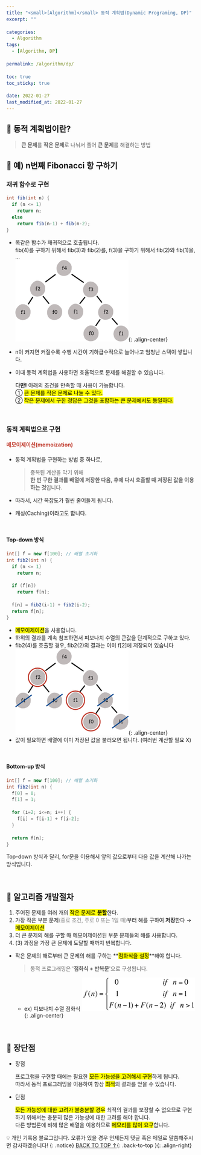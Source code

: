 ```yaml
---
title: "<small>[Algorithm]</small> 동적 계획법(Dynamic Programing, DP)"
excerpt: ""

categories:
  - Algorithm
tags:
  - [Algorithm, DP]

permalink: /algorithm/dp/

toc: true
toc_sticky: true
 
date: 2022-01-27
last_modified_at: 2022-01-27
---
```


## 📌 동적 계획법이란?
  
  > **큰 문제**를 **작은 문제**로 나눠서 풀어 **큰 문제**를 해결하는 방법 

## 📌 예) n번째 Fibonacci 항 구하기

### 재귀 함수로 구현
    
  ```java
  int fib(int n) {
    if (n <= 1)
      return n;
    else 
      return fib(n-1) + fib(n-2);
  }
  ```
  - 똑같은 함수가 재귀적으로 호출됩니다.  
    fib(4)를 구하기 위해서 fib(3)과 fib(2)를, f(3)을 구하기 위해서 fib(2)와 fib(1)을, ...  
    <img src="/assets/images/posts_img/algorithm_dp/00.png" width="300">{: .align-center}
  - n이 커지면 커질수록 수행 시간이 기하급수적으로 늘어나고 엄청난 스택이 쌓입니다.

  - 이때 동적 계획법을 사용하면 효율적으로 문제를 해결할 수 있습니다.

    **다만!** 아래의 조건을 만족할 때 사용이 가능합니다.  
    ① <mark>큰 문제를 작은 문제로 나눌 수 있다.</mark>  
    ② <mark>작은 문제에서 구한 정답은 그것을 포함하는 큰 문제에서도 동일하다.</mark>  

<br>

### 동적 계획법으로 구현

#### <font color="#C0392B">메모이제이션(memoization)</font>

- 동적 계획법을 구현하는 방법 중 하나로,  
      
  > 중복된 계산을 막기 위해<br>**한 번 구한 결과를 배열에 저장한 다음, 후에 다시 호출할 때 저장된 값을 이용하는 것**입니다.

- 따라서, 시간 복잡도가 훨씬 줄어들게 됩니다.  
- 캐싱(Caching)이라고도 합니다.

<br>

#### Top-down 방식
  
```java
int[] f = new f[100]; // 배열 초기화
int fib2(int n) {
  if (n <= 1)
    return n;
      
  if (f[n])
    return f[n];

  f[n] = fib2(i-1) + fib2(i-2);
  return f[n];
}
```
- <mark>메모이제이션</mark>을 사용합니다.
- 하위의 결과를 계속 참조하면서 피보나치 수열의 큰값을 단계적으로 구하고 있다.
- fib2(4)를 호출할 경우, fib2(2)의 결과는 이미 f[2]에 저장되어 있습니다
    <img src="/assets/images/posts_img/algorithm_dp/01.png" width="300">{: .align-center}
- 값이 필요하면 배열에 이미 저장된 값을 불러오면 됩니다. (여러번 계산할 필요 X)

<br>

#### Bottom-up 방식
```java
int[] f = new f[100]; // 배열 초기화
int fib2(int n) {
  f[0] = 0;
  f[1] = 1;      

  for (i=2; i<=n; i++) {
    f[i] = f[i-1] + f[i-2];
  }

  return f[n];
}
```
Top-down 방식과 달리, for문을 이용해서 앞의 값으로부터 다음 값을 계산해 나가는 방식입니다.

<br>

## 📌 알고리즘 개발절차
  
  1. 주어진 문제를 여러 개의 <mark>작은 문제로 <b>분할</b></mark>한다.  
  2. 가장 작은 부분 문제<font color="grey">(종료 조건, 주로 0 또는 1일 때)</font>부터 해를 구하여 <b>저장</b>한다 → <mark>메모이제이션</mark>  
  3. 더 큰 문제의 해를 구할 때 메모이제이션된 부분 문제들의 해를 사용합니다.
  4. (3) 과정을 가장 큰 문제에 도달할 때까지 반복합니다.

  - 작은 문제의 해로부터 큰 문제의 해를 구하는 **<mark>점화식을 설정</mark>**해야 합니다.
    > 동적 프로그래밍은 '**점화식 + 반복문**'으로 구성됩니다.

    - ex) 피보나치 수열 점화식
      <img src="/assets/images/posts_img/algorithm_dp/02.png" width="300">{: .align-center}

<br>

## 📌 장단점

  - 장점

    프로그램을 구현할 때에는 필요한 <mark>모든 가능성을 고려해서 구현</mark>하게 됩니다.  
    따라서 동적 프로그래밍을 이용하여 항상 <mark>최적</mark>의 결과를 얻을 수 있습니다.
        
  - 단점

    <mark>모든 가능성에 대한 고려가 불충분할 경우</mark> 최적의 결과를 보장할 수 없으므로 구현하기 위해서는 충분히 많은 가능성에 대한 고려를 해야 합니다.  
    다른 방법론에 비해 많은 배열을 이용하므로 <mark>메모리를 많이 요구</mark>합니다.  

💡 개인 기록용 블로그입니다. 오류가 있을 경우 언제든지 댓글 혹은 메일로 말씀해주시면 감사하겠습니다!
{: .notice}
[BACK TO TOP ↑](#){: .back-to-top }{: .align-right}